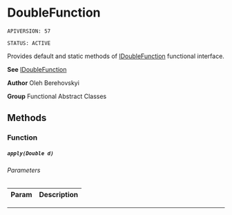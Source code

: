 # DoubleFunction

`APIVERSION: 57`

`STATUS: ACTIVE`

Provides default and static methods of [IDoubleFunction](/docs/Functional-Interfaces/IDoubleFunction.md) functional interface.


**See** [IDoubleFunction](/docs/Functional-Interfaces/IDoubleFunction.md)


**Author** Oleh Berehovskyi


**Group** Functional Abstract Classes

## Methods
### Function
##### `apply(Double d)`
###### Parameters
|Param|Description|
|---|---|

---
